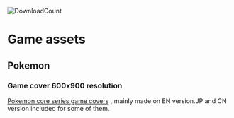![DownloadCount](https://img.shields.io/github/downloads/sakasakiking/Game-assets/total.svg)

# Game assets

## Pokemon
### Game cover 600x900 resolution
[Pokemon core series game covers](https://github.com/sakasakiking/Game-assets/tree/main/Pokemon%20Core%20Series) , mainly made on EN version.JP and CN version included for some of them.


